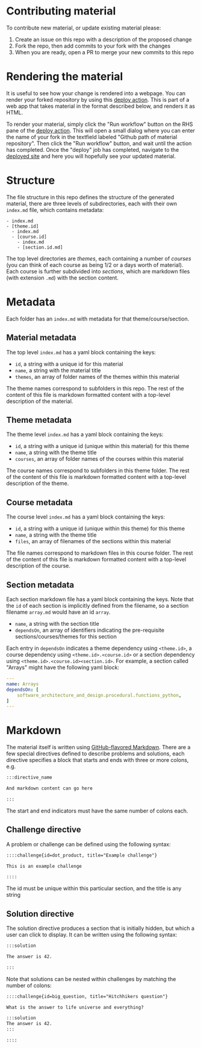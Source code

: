 # Contributing material

To contribute new material, or update existing material please:
  1. Create an issue on this repo with a description of the proposed change
  2. Fork the repo, then add commits to your fork with the changes
  3. When you are ready, open a PR to merge your new commits to this repo

# Rendering the material

It is useful to see how your change is rendered into a webpage. You can render
your forked repository by using this [deploy
action](https://github.com/OxfordRSE/gutenberg/actions/workflows/deploy.yml).
This is part of a web app that takes material in the format described below, and
renders it as HTML. 

To render your material, simply click the "Run workflow"
button on the RHS pane of the [deploy
action](https://github.com/OxfordRSE/gutenberg/actions/workflows/deploy.yml).
This will open a small dialog where you can enter the name of your fork in the
textfield labeled "Github path of material repository". Then click the "Run
workflow" button, and wait until the action has completed. Once the "deploy" job
has completed, navigate to the [deployed
site](https://oxfordrse.github.io/gutenberg/) and here you will hopefully see
your updated material.

# Structure

The file structure in this repo defines the structure of the generated material, there are three levels of subdirectories, each with their own `index.md` file, which contains metadata:

```
- index.md
- [theme.id]
  - index.md
  - [course.id]
    - index.md
    - [section.id.md]
```

The top level directories are *themes*, each containing a number of *courses* (you can think of each course as being 1/2 or a days worth of material). Each course is further subdivided into *sections*, which are markdown files (with extension `.md`) with the section content.

# Metadata

Each folder has an `index.md` with metadata for that theme/course/section.

## Material metadata

The top level `index.md` has a yaml block containing the keys:
  - `id`, a string with a unique id for this material
  - `name`, a string with the material title
  - `themes`, an array of folder names of the themes within this material

The theme names correspond to subfolders in this repo. The rest of the content of this file is markdown formatted content with a top-level description of the material.

## Theme metadata

The theme level `index.md` has a yaml block containing the keys:

  - `id`, a string with a unique id (unique within this material) for this theme
  - `name`, a string with the theme title
  - `courses`, an array of folder names of the courses within this material

The course names correspond to subfolders in this theme folder. The rest of the content of this file is markdown formatted content with a top-level description of the theme.

## Course metadata

The course level `index.md` has a yaml block containing the keys:

  - `id`, a string with a unique id (unique within this theme) for this theme
  - `name`, a string with the theme title
  - `files`, an array of filenames of the sections within this material

The file names correspond to markdown files in this course folder. The rest of the content of this file is markdown formatted content with a top-level description of the course.

## Section metadata

Each section markdown file has a yaml block containing the keys. Note that the `id` of each section is implicitly defined from the filename, so a section filename `array.md` would have an id `array`.

  - `name`, a string with the section title
  - `dependsOn`, an array of identifiers indicating the pre-requisite sections/courses/themes for this section

Each entry in `dependsOn` indicates a theme dependency using `<theme.id>`, a
course dependency using `<theme.id>.<course.id>` or a section dependency using
`<theme.id>.<course.id><section.id>`. For example, a section called "Arrays"
might have the following yaml block:

```yaml
---
name: Arrays
dependsOn: [
    software_architecture_and_design.procedural.functions_python,
]
---
```

# Markdown

The material itself is written using [GitHub-flavored
Markdown](https://docs.github.com/en/get-started/writing-on-github). There are a
few special directives defined to describe problems and solutions, each
directive specifies a block that starts and ends with three or more colons, e.g.

```md
:::directive_name

And markdown content can go here

:::
```

The start and end indicators must have the same number of colons each.

## Challenge directive

A problem or challenge can be defined using the following syntax:

```md
::::challenge{id=dot_product, title="Example challenge"}

This is an example challenge

::::
```

The id must be unique within this particular section, and the title is any string

## Solution directive

The solution directive produces a section that is initially hidden, but which a
user can click to display. It can be written using the following syntax:


```md
:::solution

The answer is 42.

:::
```

Note that solutions can be nested within challenges by matching the number of colons:


```md
::::challenge{id=big_question, title="Hitchhikers question"}

What is the answer to life universe and everything?

:::solution
The answer is 42.
:::

::::
```




